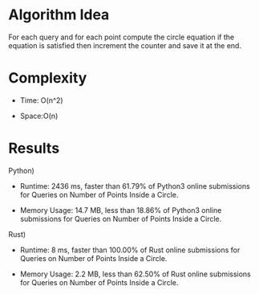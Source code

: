 # Algorithm Idea

For each query and for each point compute the circle equation if the equation is satisfied then increment the counter and save it at the end.

# Complexity

- Time: O(n^2)

- Space:O(n)

# Results

Python)

- Runtime: 2436 ms, faster than 61.79% of Python3 online submissions for Queries on Number of Points Inside a Circle.

- Memory Usage: 14.7 MB, less than 18.86% of Python3 online submissions for Queries on Number of Points Inside a Circle.

Rust)

- Runtime: 8 ms, faster than 100.00% of Rust online submissions for Queries on Number of Points Inside a Circle.

- Memory Usage: 2.2 MB, less than 62.50% of Rust online submissions for Queries on Number of Points Inside a Circle.
